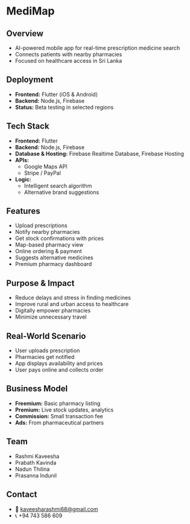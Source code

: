 # MediMap

## Overview
- AI-powered mobile app for real-time prescription medicine search  
- Connects patients with nearby pharmacies  
- Focused on healthcare access in Sri Lanka

## Deployment
- **Frontend:** Flutter (iOS & Android)  
- **Backend:** Node.js, Firebase  
- **Status:** Beta testing in selected regions

## Tech Stack
- **Frontend:** Flutter  
- **Backend:** Node.js, Firebase  
- **Database & Hosting:** Firebase Realtime Database, Firebase Hosting  
- **APIs:**  
  - Google Maps API  
  - Stripe / PayPal  
- **Logic:**  
  - Intelligent search algorithm  
  - Alternative brand suggestions

## Features
- Upload prescriptions  
- Notify nearby pharmacies  
- Get stock confirmations with prices  
- Map-based pharmacy view  
- Online ordering & payment  
- Suggests alternative medicines  
- Premium pharmacy dashboard

## Purpose & Impact
- Reduce delays and stress in finding medicines  
- Improve rural and urban access to healthcare  
- Digitally empower pharmacies  
- Minimize unnecessary travel

## Real-World Scenario
- User uploads prescription  
- Pharmacies get notified  
- App displays availability and prices  
- User pays online and collects order

## Business Model
- **Freemium:** Basic pharmacy listing  
- **Premium:** Live stock updates, analytics  
- **Commission:** Small transaction fee  
- **Ads:** From pharmaceutical partners

## Team
- Rashmi Kaveesha  
- Prabath Kavinda  
- Nadun Thilina  
- Prasanna Indunil  

## Contact
- 📧 kaveesharashmi68@gmail.com  
- 📞 +94 743 586 609
